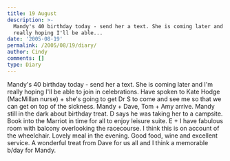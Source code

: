 ```yaml
---
title: 19 August
description: >-
  Mandy's 40 birthday today - send her a text. She is coming later and I'm
  really hoping I'll be able...
date: '2005-08-19'
permalink: /2005/08/19/diary/
author: Cindy
comments: []
type: Diary
---
```


Mandy's 40 birthday today - send her a text. She is coming later and I'm really hoping I'll be able to join in celebrations. Have spoken to Kate Hodge (MacMillan nurse) + she's going to get Dr S to come and see me so that we can get on top of the sickness. Mandy + Dave, Tom + Amy arrive. Mandy still in the dark about birthday treat. D says he was taking her to a campsite. Book into the Marriot in time for all to enjoy leisure suite. E + I have fabulous room with balcony overlooking the racecourse. I think this is on account of the wheelchair. Lovely meal in the evening. Good food, wine and excellent service. A wonderful treat from Dave for us all and I think a memorable b/day for Mandy.
